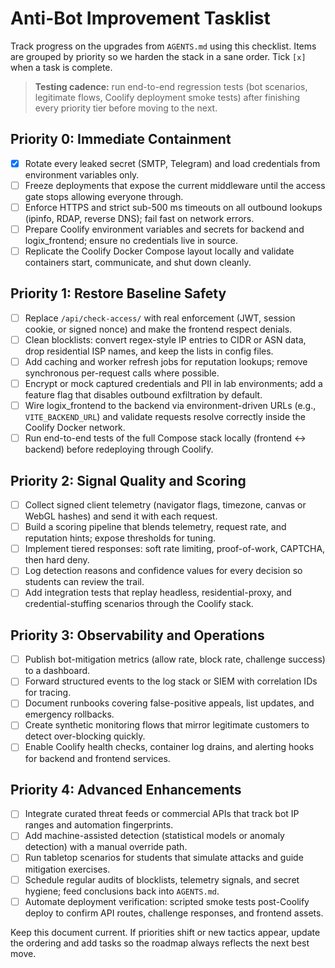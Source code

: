 # Anti-Bot Improvement Tasklist

Track progress on the upgrades from `AGENTS.md` using this checklist. Items are grouped by priority so we harden the stack in a sane order. Tick `[x]` when a task is complete.

> **Testing cadence:** run end-to-end regression tests (bot scenarios, legitimate flows, Coolify deployment smoke tests) after finishing every priority tier before moving to the next.

## Priority 0: Immediate Containment
- [x] Rotate every leaked secret (SMTP, Telegram) and load credentials from environment variables only.
- [ ] Freeze deployments that expose the current middleware until the access gate stops allowing everyone through.
- [ ] Enforce HTTPS and strict sub-500 ms timeouts on all outbound lookups (ipinfo, RDAP, reverse DNS); fail fast on network errors.
- [ ] Prepare Coolify environment variables and secrets for backend and logix_frontend; ensure no credentials live in source.
- [ ] Replicate the Coolify Docker Compose layout locally and validate containers start, communicate, and shut down cleanly.

## Priority 1: Restore Baseline Safety
- [ ] Replace `/api/check-access/` with real enforcement (JWT, session cookie, or signed nonce) and make the frontend respect denials.
- [ ] Clean blocklists: convert regex-style IP entries to CIDR or ASN data, drop residential ISP names, and keep the lists in config files.
- [ ] Add caching and worker refresh jobs for reputation lookups; remove synchronous per-request calls where possible.
- [ ] Encrypt or mock captured credentials and PII in lab environments; add a feature flag that disables outbound exfiltration by default.
- [ ] Wire logix_frontend to the backend via environment-driven URLs (e.g., `VITE_BACKEND_URL`) and validate requests resolve correctly inside the Coolify Docker network.
- [ ] Run end-to-end tests of the full Compose stack locally (frontend <-> backend) before redeploying through Coolify.

## Priority 2: Signal Quality and Scoring
- [ ] Collect signed client telemetry (navigator flags, timezone, canvas or WebGL hashes) and send it with each request.
- [ ] Build a scoring pipeline that blends telemetry, request rate, and reputation hints; expose thresholds for tuning.
- [ ] Implement tiered responses: soft rate limiting, proof-of-work, CAPTCHA, then hard deny.
- [ ] Log detection reasons and confidence values for every decision so students can review the trail.
- [ ] Add integration tests that replay headless, residential-proxy, and credential-stuffing scenarios through the Coolify stack.

## Priority 3: Observability and Operations
- [ ] Publish bot-mitigation metrics (allow rate, block rate, challenge success) to a dashboard.
- [ ] Forward structured events to the log stack or SIEM with correlation IDs for tracing.
- [ ] Document runbooks covering false-positive appeals, list updates, and emergency rollbacks.
- [ ] Create synthetic monitoring flows that mirror legitimate customers to detect over-blocking quickly.
- [ ] Enable Coolify health checks, container log drains, and alerting hooks for backend and frontend services.

## Priority 4: Advanced Enhancements
- [ ] Integrate curated threat feeds or commercial APIs that track bot IP ranges and automation fingerprints.
- [ ] Add machine-assisted detection (statistical models or anomaly detection) with a manual override path.
- [ ] Run tabletop scenarios for students that simulate attacks and guide mitigation exercises.
- [ ] Schedule regular audits of blocklists, telemetry signals, and secret hygiene; feed conclusions back into `AGENTS.md`.
- [ ] Automate deployment verification: scripted smoke tests post-Coolify deploy to confirm API routes, challenge responses, and frontend assets.

Keep this document current. If priorities shift or new tactics appear, update the ordering and add tasks so the roadmap always reflects the next best move.

